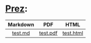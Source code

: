 # [Prez](https://kayoo123.github.io/Prez/):

| Markdown | PDF   | HTML |
| :------: | :---: | :---:|
| [test.md](https://github.com/kayoo123/Prez/blob/main/test.md) | [test.pdf](https://kayoo123.github.io/Prez/test.pdf) | [test.html](https://kayoo123.github.io/Prez/test.html)
